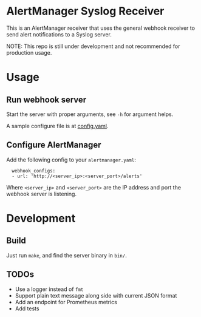 # AlertManager Syslog Receiver

This is an AlertManager receiver that uses the general webhook receiver to send alert notifications to a Syslog server.

NOTE: This repo is still under development and not recommended for production usage.

# Usage
## Run webhook server
Start the server with proper arguments, see `-h` for argument helps.

A sample configure file is at [config.yaml](./config.yaml).

## Configure AlertManager
Add the following config to your `alertmanager.yaml`:

```
  webhook_configs:
  - url: 'http://<server_ip>:<server_port>/alerts'
```

Where `<server_ip>` and `<server_port>` are the IP address and port the webhook server is listening.

# Development
## Build
Just run `make`, and find the server binary in `bin/`.

## TODOs
 - Use a logger instead of `fmt`
 - Support plain text message along side with current JSON format
 - Add an endpoint for Prometheus metrics
 - Add tests

